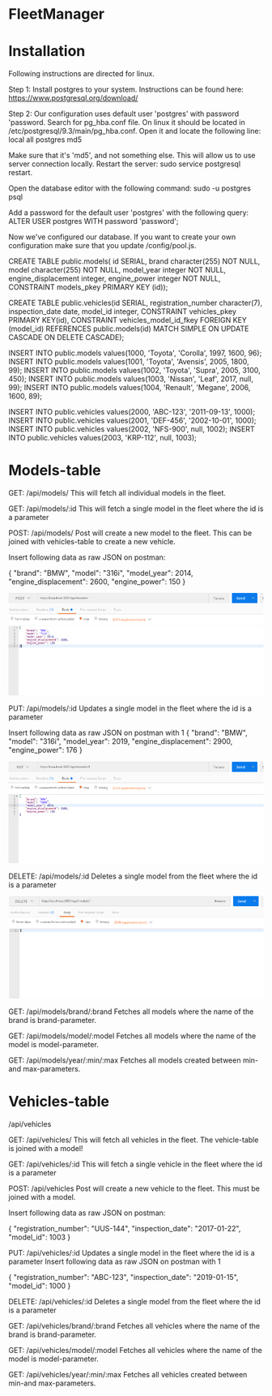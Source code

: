 # FleetManager

# Installation
Following instructions are directed for linux.

Step 1: Install postgres to your system. Instructions can be found here: https://www.postgresql.org/download/

Step 2:
Our configuration uses default user 'postgres' with password 'password.
Search for pg_hba.conf file. On linux it should be located in /etc/postgresql/9.3/main/pg_hba.conf. Open it and locate the following line:
local all postgres md5

Make sure that it's 'md5', and not something else. This will allow us to use server connection locally.
Restart the server: sudo service postgresql restart.

Open the database editor with the following command:
sudo -u postgres psql

Add a password for the default user 'postgres' with the following query:
ALTER USER postgres WITH password 'password';

Now we've configured our database. If you want to create your own configuration make sure that you update /config/pool.js.

CREATE TABLE public.models( id SERIAL, brand character(255) NOT NULL, model character(255) NOT NULL, model_year integer NOT NULL, engine_displacement integer, engine_power integer NOT NULL, CONSTRAINT models_pkey PRIMARY KEY (id));

CREATE TABLE public.vehicles(id SERIAL, registration_number character(7), inspection_date date, model_id integer, CONSTRAINT vehicles_pkey PRIMARY KEY(id), CONSTRAINT vehicles_model_id_fkey FOREIGN KEY (model_id) REFERENCES public.models(id) MATCH SIMPLE ON UPDATE CASCADE ON DELETE CASCADE);

INSERT INTO public.models values(1000, 'Toyota', 'Corolla', 1997, 1600, 96);
INSERT INTO public.models values(1001, 'Toyota', 'Avensis', 2005, 1800, 99);
INSERT INTO public.models values(1002, 'Toyota', 'Supra', 2005, 3100, 450);
INSERT INTO public.models values(1003, 'Nissan', 'Leaf', 2017, null, 99);
INSERT INTO public.models values(1004, 'Renault', 'Megane', 2006, 1600, 89);

INSERT INTO public.vehicles values(2000, 'ABC-123', '2011-09-13', 1000);
INSERT INTO public.vehicles values(2001, 'DEF-456', '2002-10-01', 1000);
INSERT INTO public.vehicles values(2002, 'NFS-900', null, 1002);
INSERT INTO public.vehicles values(2003, 'KRP-112', null, 1003);

# Models-table
GET: /api/models/
This will fetch all individual models in the fleet.

GET: /api/models/:id
This will fetch a single model in the fleet where the id is a parameter

POST: /api/models/
Post will create a new model to the fleet. This can be joined with vehicles-table to create a new vehicle.

Insert following data as raw JSON on postman:

{
    "brand": "BMW",
    "model": "316i",
    "model_year": 2014,
    "engine_displacement": 2600,
    "engine_power": 150
}

![model-post](images/model-post.png)

PUT: /api/models/:id
Updates a single model in the fleet where the id is a parameter

Insert following data as raw JSON on postman with 1
{
    "brand": "BMW",
    "model": "316i",
    "model_year": 2019,
    "engine_displacement": 2900,
    "engine_power": 176
}


![model-put](images/model-put.png)

DELETE: /api/models/:id
Deletes a single model from the fleet where the id is a parameter


![model-delete](images/model-delete.png)

GET: /api/models/brand/:brand
Fetches all models where the name of the brand is brand-parameter.

GET: /api/models/model/:model
Fetches all models where the name of the model is model-parameter.

GET: /api/models/year/:min/:max
Fetches all models created between min-and max-parameters. 

# Vehicles-table
/api/vehicles

GET: /api/vehicles/
This will fetch all vehicles in the fleet. The vehicle-table is joined with a model!

GET: /api/vehicles/:id
This will fetch a single vehicle in the fleet where the id is a parameter

POST: /api/vehicles
Post will create a new vehicle to the fleet. This must be joined with a model.

Insert following data as raw JSON on postman:

{
	"registration_number": "UUS-144",
	"inspection_date": "2017-01-22",
	"model_id": 1003
}

PUT: /api/vehicles/:id
Updates a single model in the fleet where the id is a parameter
Insert following data as raw JSON on postman with 1

{
	"registration_number": "ABC-123",
	"inspection_date": "2019-01-15",
	"model_id": 1000
}

DELETE: /api/vehicles/:id
Deletes a single model from the fleet where the id is a parameter

GET: /api/vehicles/brand/:brand
Fetches all vehicles where the name of the brand is brand-parameter.

GET: /api/vehicles/model/:model
Fetches all vehicles where the name of the model is model-parameter.

GET: /api/vehicles/year/:min/:max
Fetches all vehicles created between min-and max-parameters. 
